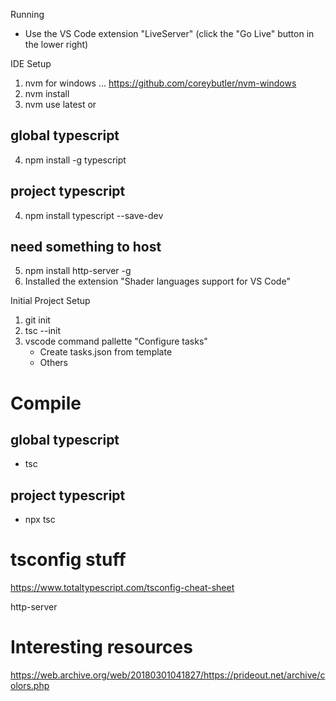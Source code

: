 Running
- Use the VS Code extension "LiveServer" (click the "Go Live" button in the lower right)

IDE Setup
1. nvm for windows ... https://github.com/coreybutler/nvm-windows 
2. nvm install
3. nvm use latest or <version>
## global typescript
4. npm install -g typescript
## project typescript
4. npm install typescript --save-dev
## need something to host
5. npm install http-server -g
6. Installed the extension "Shader languages support for VS Code"

Initial Project Setup
1. git init
2. tsc --init
3. vscode command pallette "Configure tasks"
    - Create tasks.json from template
    - Others

# Compile
## global typescript
- tsc
## project typescript
- npx tsc

# tsconfig stuff
https://www.totaltypescript.com/tsconfig-cheat-sheet

http-server

# Interesting resources
https://web.archive.org/web/20180301041827/https://prideout.net/archive/colors.php
